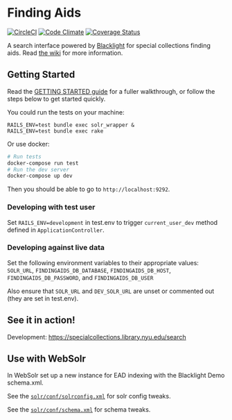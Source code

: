 # Finding Aids

[![CircleCI](https://circleci.com/gh/NYULibraries/specialcollections.svg?style=svg)](https://circleci.com/gh/NYULibraries/specialcollections)
[![Code Climate](https://codeclimate.com/github/NYULibraries/findingaids.png)](https://codeclimate.com/github/NYULibraries/findingaids)
[![Coverage Status](https://coveralls.io/repos/NYULibraries/findingaids/badge.png?branch=master)](https://coveralls.io/r/NYULibraries/findingaids)

A search interface powered by [Blacklight](http://projectblacklight.org/) for special collections finding aids. Read [the wiki](https://github.com/NYULibraries/findingaids/wiki) for more information.

## Getting Started

Read the [GETTING STARTED guide](GETTING_STARTED.md) for a fuller walkthrough, or follow the steps below to get started quickly.

You could run the tests on your machine:

```
RAILS_ENV=test bundle exec solr_wrapper &
RAILS_ENV=test bundle exec rake
```

Or use docker:

```bash
# Run tests
docker-compose run test
# Run the dev server
docker-compose up dev
```

Then you should be able to go to `http://localhost:9292`.

### Developing with test user

Set `RAILS_ENV=development` in test.env to trigger `current_user_dev` method defined in `ApplicationController`. 

### Developing against live data

Set the following environment variables to their appropriate values: `SOLR_URL`, `FINDINGAIDS_DB_DATABASE`, `FINDINGAIDS_DB_HOST`, `FINDINGAIDS_DB_PASSWORD`, and `FINDINGAIDS_DB_USER`

Also ensure that `SOLR_URL` and `DEV_SOLR_URL` are unset or commented out (they are set in test.env).

## See it in action!

Development: https://specialcollections.library.nyu.edu/search

## Use with WebSolr

In WebSolr set up a new instance for EAD indexing with the Blacklight Demo schema.xml.

See the [`solr/conf/solrconfig.xml`](solr/conf/solrconfig.xml) for solr config tweaks.

See the [`solr/conf/schema.xml`](solr/conf/schema.xml) for schema tweaks.

